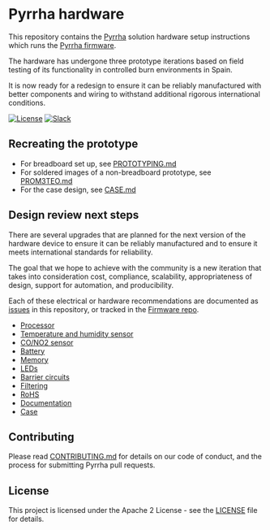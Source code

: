 # Pyrrha hardware

This repository contains the [Pyrrha](https://github.com/Pyrrha-Platform/Pyrrha) solution hardware setup instructions which runs the [Pyrrha firmware](https://github.com/Pyrrha-Platform/Pyrrha-Firmware).

The hardware has undergone three prototype iterations based on field testing of its functionality in controlled burn environments in Spain.

It is now ready for a redesign to ensure it can be reliably manufactured with better components and wiring to withstand additional rigorous international conditions.

[![License](https://img.shields.io/badge/License-Apache2-blue.svg)](https://www.apache.org/licenses/LICENSE-2.0) [![Slack](https://img.shields.io/static/v1?label=Slack&message=%23prometeo-pyrrha&color=blue)](https://callforcode.org/slack)

## Recreating the prototype

- For breadboard set up, see [PROTOTYPING.md](PROTOTYPING.md)
- For soldered images of a non-breadboard prototype, see [PROM3TEO.md](PROM3TEO.md)
- For the case design, see [CASE.md](CASE.md)

## Design review next steps

There are several upgrades that are planned for the next version of the hardware device to ensure it can be reliably manufactured and to ensure it meets international standards for reliability.

The goal that we hope to achieve with the community is a new iteration that takes into consideration cost, compliance, scalability, appropriateness of design, support for automation, and producibility.

Each of these electrical or hardware recommendations are documented as [issues](https://github.com/Pyrrha-Platform/Pyrrha-Hardware/issues) in this repository, or tracked in the [Firmware repo](https://github.com/Pyrrha-Platform/Pyrrha-Firmware).

- [Processor](https://github.com/Pyrrha-Platform/Pyrrha-Hardware/issues/3)
- [Temperature and humidity sensor](https://github.com/Pyrrha-Platform/Pyrrha-Hardware/issues/4)
- [CO/NO2 sensor](https://github.com/Pyrrha-Platform/Pyrrha-Hardware/issues/5)
- [Battery](https://github.com/Pyrrha-Platform/Pyrrha-Hardware/issues/6)
- [Memory](https://github.com/Pyrrha-Platform/Pyrrha-Hardware/issues/7)
- [LEDs](https://github.com/Pyrrha-Platform/Pyrrha-Hardware/issues/8)
- [Barrier circuits](https://github.com/Pyrrha-Platform/Pyrrha-Hardware/issues/9)
- [Filtering](https://github.com/Pyrrha-Platform/Pyrrha-Hardware/issues/10)
- [RoHS](https://github.com/Pyrrha-Platform/Pyrrha-Hardware/issues/11)
- [Documentation](https://github.com/Pyrrha-Platform/Pyrrha-Hardware/issues/12)
- [Case](https://github.com/Pyrrha-Platform/Pyrrha-Hardware/issues/2)

## Contributing

Please read [CONTRIBUTING.md](CONTRIBUTING.md) for details on our code of conduct, and the process for submitting Pyrrha pull requests.

## License

This project is licensed under the Apache 2 License - see the [LICENSE](LICENSE) file for details.
